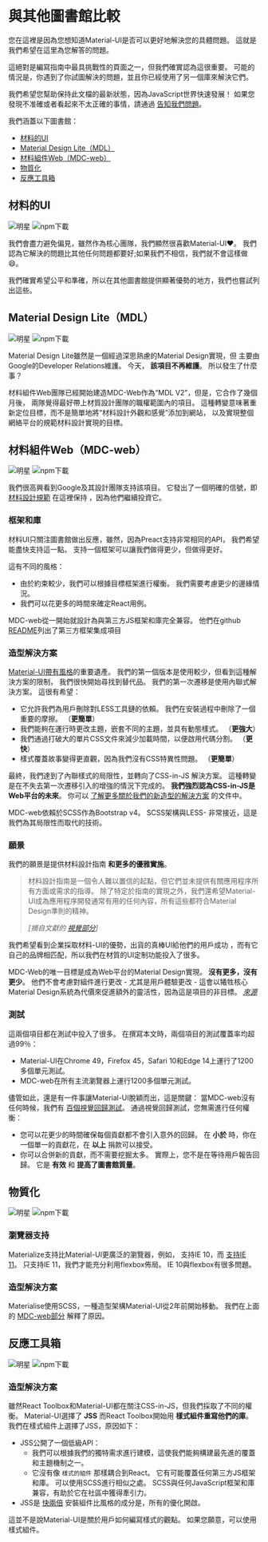 # 與其他圖書館比較

<p class="description">您在這裡是因為您想知道Material-UI是否可以更好地解決您的具體問題。 這就是我們希望在這里為您解答的問題。</p>

這絕對是編寫指南中最具挑戰性的頁面之一，但我們確實認為這很重要。 可能的情況是，你遇到了你試圖解決的問題，並且你已經使用了另一個庫來解決它們。

我們希望您幫助保持此文檔的最新狀態，因為JavaScript世界快速發展！ 如果您發現不准確或者看起來不太正確的事情，請通過 [告知我們問題](https://github.com/mui-org/material-ui/issues/new?title=[docs]+Inaccuracy+in+comparison+guide)。

我們涵蓋以下圖書館：

- [材料的UI](#material-ui)
- [Material Design Lite（MDL）](#material-design-lite-mdl-)
- [材料組件Web（MDC-web）](#material-components-web-mdc-web-)
- [物質化](#materialize)
- [反應工具箱](#react-toolbox)

## 材料的UI

![明星](https://img.shields.io/github/stars/mui-org/material-ui.svg?style=social&label=Stars) ![npm下載](https://img.shields.io/npm/dm/@material-ui/core.svg)

我們會盡力避免偏見，雖然作為核心團隊，我們顯然很喜歡Material-UI❤️。 我們認為它解決的問題比其他任何問題都要好;如果我們不相信，我們就不會這樣做😄。

我們確實希望公平和準確，所以在其他圖書館提供顯著優勢的地方，我們也嘗試列出這些。

## Material Design Lite（MDL）

![明星](https://img.shields.io/github/stars/google/material-design-lite.svg?style=social&label=Stars) ![npm下載](https://img.shields.io/npm/dm/material-design-lite.svg)

Material Design Lite雖然是一個經過深思熟慮的Material Design實現，但 主要由Google的Developer Relations維護。 今天， **該項目不再維護**。 所以發生了什麼事？

材料組件Web團隊已經開始建造MDC-Web作為“MDL V2”，但是，它合作了幾個月後， 兩隊覺得最好帶上材質設計團隊的職權範圍內的項目。 這種轉變意味著重新定位目標，而不是簡單地將“材料設計外觀和感覺”添加到網站， 以及實現整個網絡平台的規範材料設計實現的目標。

## 材料組件Web（MDC-web）

![明星](https://img.shields.io/github/stars/material-components/material-components-web.svg?style=social&label=Stars) ![npm下載](https://img.shields.io/npm/dm/material-components-web.svg)

我們很高興看到Google及其設計團隊支持該項目。 它發出了一個明確的信號，即 [材料設計規範](https://material.io/design/) 在這裡保持 ，因為他們繼續投資它。

### 框架和庫

材料UI只關注圖書館做出反應，雖然，因為Preact支持非常相同的API， 我們希望能盡快支持這一點。 支持一個框架可以讓我們做得更少，但做得更好。

這有不同的風格：

- 由於約束較少，我們可以根據目標框架進行權衡。 我們需要考慮更少的邊緣情況。
- 我們可以花更多的時間來確定React用例。

MDC-web從一開始就設計為與第三方JS框架和庫完全兼容。 他們在github [README](https://github.com/material-components/material-components-web/#material-components-for-the-web)列出了第三方框架集成項目

### 造型解決方案

[Material-UI帶有風格](https://github.com/oliviertassinari/a-journey-toward-better-style)的重要遺產。 我們的第一個版本是使用較少，但看到這種解決方案的限制， 我們很快開始尋找到替代品。 我們的第一次遷移是使用內聯式解決方案。 這很有希望：

- 它允許我們為用戶刪除對LESS工具鏈的依賴。 我們在安裝過程中刪除了一個重要的摩擦。 （**更簡單**）
- 我們能夠在運行時更改主題，嵌套不同的主題，並具有動態樣式。 （**更強大**）
- 我們通過打破大的單片CSS文件來減少加載時間，以便啟用代碼分割。 （**更快**）
- 樣式覆蓋故事變得更直觀，因為我們沒有CSS特異性問題。 （**更簡單**）

最終，我們達到了內聯樣式的局限性，並轉向了CSS-in-JS 解決方案。 這種轉變是在不失去第一次遷移引入的增強的情況下完成的。 **我們強烈認為CSS-in-JS是Web平台的未來**。 你可以 [了解更多關於我們的新造型的解決方案](/customization/css-in-js/) 的文件中。

MDC-web依賴於SCSS作為Bootstrap v4。 SCSS架構與LESS- 非常接近，這是我們為其局限性而取代的技術。

### 願景

我們的願景是提供材料設計指南 **和更多的優雅實施**。

> 材料設計指南是一個令人難以置信的起點，但它們並未提供有關應用程序所有方面或需求的指導。 除了特定於指南的實現之外，我們還希望Material-UI成為應用程序開發通常有用的任何內容，所有這些都符合Material Design準則的精神。
> 
> *[摘自文獻的 [視覺部分](/discover-more/vision/)]*

我們希望看到企業採取材料-UI的優勢，出貨的真棒UI給他們的用戶成功 ，而有它自己的品牌相匹配，所以我們在材質的UI定制功能投入了很多。

MDC-Web的唯一目標是成為Web平台的Material Design實現。 **沒有更多，沒有更少**。 他們不會考慮對組件進行更改 - 尤其是用戶體驗更改 - 這會以犧牲核心Material Design系統為代價來促進額外的靈活性，因為這是項目的非目標。 *[來源](https://github.com/mui-org/material-ui/issues/6799#issuecomment-299925174)*

### 測試

這兩個項目都在測試中投入了很多。 在撰寫本文時，兩個項目的測試覆蓋率均超過99％：

- Material-UI在Chrome 49，Firefox 45，Safari 10和Edge 14上運行了1200多個單元測試。
- MDC-web在所有主流瀏覽器上運行1200多個單元測試。

儘管如此，還是有一件事讓Material-UI脫穎而出，這是關鍵： 當MDC-web沒有任何時候，我們有 [百個視覺回歸測試](https://www.argos-ci.com/mui-org/material-ui)。 通過視覺回歸測試，您無需進行任何權衡：

- 您可以花更少的時間確保每個貢獻都不會引入意外的回歸。 在 **小於** 時，你在一個單一的貢獻花，在 **以上** 捐款可以接受。
- 你可以合併新的貢獻，而不需要挖掘太多。 實際上，您不是在等待用戶報告回歸。 它是 **有效** 和 **提高了圖書館質量**。

## 物質化

![明星](https://img.shields.io/github/stars/Dogfalo/materialize.svg?style=social&label=Stars) ![npm下載](https://img.shields.io/npm/dm/materialize-css.svg)

### 瀏覽器支持

Materialize支持比Material-UI更廣泛的瀏覽器，例如， 支持IE 10，而 [支持IE 11](/getting-started/supported-platforms/)。 只支持IE 11，我們才能充分利用flexbox佈局。 IE 10與flexbox有很多問題。

### 造型解決方案

Materialise使用SCSS，一種造型架構Material-UI從2年前開始移動。 我們在上面的 [MDC-web部分](#styling-solution) 解釋了原因。

## 反應工具箱

![明星](https://img.shields.io/github/stars/react-toolbox/react-toolbox.svg?style=social&label=Stars) ![npm下載](https://img.shields.io/npm/dm/react-toolbox.svg)

### 造型解決方案

雖然React Toolbox和Material-UI都在關注CSS-in-JS，但我們採取了不同的權衡。 Material-UI選擇了 **JSS** 而React Toolbox開始用 **樣式組件重寫他們的庫**。 我們在樣式組件上選擇了JSS，原因如下：

- JSS公開了一個低級API： 
  - 我們可以根據我們的獨特需求進行建模，這使我們能夠構建最先進的覆蓋和主題機制之一。
  - 它沒有像 `樣式的組件` 那樣耦合到React。 它有可能覆蓋任何第三方JS框架和庫。 可以使用SCSS進行相似之處。 SCSS與任何JavaScript框架和庫兼容，有助於它在社區中獲得牽引力。
- JSS是 [快兩倍](https://github.com/A-gambit/CSS-IN-JS-Benchmarks/blob/master/RESULT.md) 安裝組件比風格的成分是，所有的優化開啟。

這並不是說Material-UI是關於用戶如何編寫樣式的觀點。 如果您願意，可以使用樣式組件。